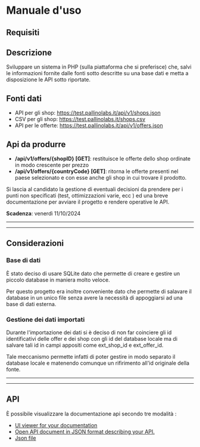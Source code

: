 # Manuale d'uso

## Requisiti

## Descrizione

Sviluppare un sistema in PHP (sulla piattaforma che si preferisce) che, salvi le informazioni fornite dalle fonti sotto descritte su una base dati e metta a disposizione le API sotto riportate.

## Fonti dati

- API per gli shop: <https://test.pallinolabs.it/api/v1/shops.json>
- CSV per gli shop: <https://test.pallinolabs.it/shops.csv>
- API per le offerte: <https://test.pallinolabs.it/api/v1/offers.json>

## Api da produrre

- **/api/v1/offers/{shopID} [GET]**: restituisce le offerte dello shop ordinate in modo crescente per prezzo
- **/api/v1/offers/{countryCode} [GET]**: ritorna le offerte presenti nel paese selezionato e con esse anche gli shop in cui trovare il prodotto.

Si lascia al candidato la gestione di eventuali decisioni da prendere per i punti non specificati (test, ottimizzazioni varie, ecc ) ed una breve documentazione per avviare il progetto e rendere operative le API.

**Scadenza**: venerdì 11/10/2024

---
---

## Considerazioni

### Base di dati

È stato deciso di usare SQLite dato che permette di creare e gestire un piccolo database in maniera molto veloce.

Per questo progetto era inoltre conveniente dato che permette di salavare il database in un unico file senza avere la necessità di appoggiarsi ad una base di dati esterna.

### Gestione dei dati importati

Durante l'importazione dei dati si è deciso di non far coinciere gli id identificativi delle offer e dei shop con gli id del database locale ma di salvare tali id in campi appositi come ext_shop_id e ext_offer_id.

Tale meccanismo permette infatti di poter gestire in modo separato il database locale e matenendo comunque un rifirimento all'id originale della fonte.

---
---

## API

È possibile visualizzare la documentazione api secondo tre modalità :

- [UI viewer for your documentation](http://127.0.0.1:8000/docs/api)
- [Open API document in JSON format describing your API.](http://127.0.0.1:8000/docs/api.json)
- [Json file](./api_documentation.json)
